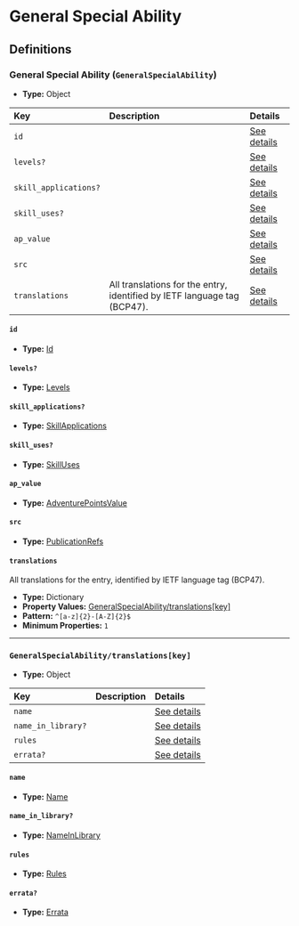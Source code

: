 # General Special Ability

## Definitions

### <a name="GeneralSpecialAbility"></a> General Special Ability (`GeneralSpecialAbility`)

- **Type:** Object

Key | Description | Details
:-- | :-- | :--
`id` |  | <a href="#GeneralSpecialAbility/id">See details</a>
`levels?` |  | <a href="#GeneralSpecialAbility/levels">See details</a>
`skill_applications?` |  | <a href="#GeneralSpecialAbility/skill_applications">See details</a>
`skill_uses?` |  | <a href="#GeneralSpecialAbility/skill_uses">See details</a>
`ap_value` |  | <a href="#GeneralSpecialAbility/ap_value">See details</a>
`src` |  | <a href="#GeneralSpecialAbility/src">See details</a>
`translations` | All translations for the entry, identified by IETF language tag (BCP47). | <a href="#GeneralSpecialAbility/translations">See details</a>

#### <a name="GeneralSpecialAbility/id"></a> `id`

- **Type:** <a href="#Id">Id</a>

#### <a name="GeneralSpecialAbility/levels"></a> `levels?`

- **Type:** <a href="#Levels">Levels</a>

#### <a name="GeneralSpecialAbility/skill_applications"></a> `skill_applications?`

- **Type:** <a href="#SkillApplications">SkillApplications</a>

#### <a name="GeneralSpecialAbility/skill_uses"></a> `skill_uses?`

- **Type:** <a href="#SkillUses">SkillUses</a>

#### <a name="GeneralSpecialAbility/ap_value"></a> `ap_value`

- **Type:** <a href="#AdventurePointsValue">AdventurePointsValue</a>

#### <a name="GeneralSpecialAbility/src"></a> `src`

- **Type:** <a href="../source/_PublicationRef.md#PublicationRefs">PublicationRefs</a>

#### <a name="GeneralSpecialAbility/translations"></a> `translations`

All translations for the entry, identified by IETF language tag (BCP47).

- **Type:** Dictionary
- **Property Values:** <a href="#GeneralSpecialAbility/translations[key]">GeneralSpecialAbility/translations[key]</a>
- **Pattern:** `^[a-z]{2}-[A-Z]{2}$`
- **Minimum Properties:** `1`

---

### <a name="GeneralSpecialAbility/translations[key]"></a> `GeneralSpecialAbility/translations[key]`

- **Type:** Object

Key | Description | Details
:-- | :-- | :--
`name` |  | <a href="#GeneralSpecialAbility/translations[key]/name">See details</a>
`name_in_library?` |  | <a href="#GeneralSpecialAbility/translations[key]/name_in_library">See details</a>
`rules` |  | <a href="#GeneralSpecialAbility/translations[key]/rules">See details</a>
`errata?` |  | <a href="#GeneralSpecialAbility/translations[key]/errata">See details</a>

#### <a name="GeneralSpecialAbility/translations[key]/name"></a> `name`

- **Type:** <a href="#Name">Name</a>

#### <a name="GeneralSpecialAbility/translations[key]/name_in_library"></a> `name_in_library?`

- **Type:** <a href="#NameInLibrary">NameInLibrary</a>

#### <a name="GeneralSpecialAbility/translations[key]/rules"></a> `rules`

- **Type:** <a href="#Rules">Rules</a>

#### <a name="GeneralSpecialAbility/translations[key]/errata"></a> `errata?`

- **Type:** <a href="../source/_Erratum.md#Errata">Errata</a>
